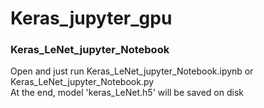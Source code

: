 # Keras_jupyter_gpu

### Keras_LeNet_jupyter_Notebook
Open and just run Keras_LeNet_jupyter_Notebook.ipynb or Keras_LeNet_jupyter_Notebook.py <br />
At the end, model 'keras_LeNet.h5' will be saved on disk
